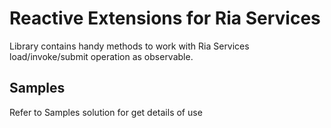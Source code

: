 Reactive Extensions for Ria Services
========================
Library contains handy methods to work with Ria Services load/invoke/submit operation as observable.

Samples
----------
Refer to Samples solution for get details of use